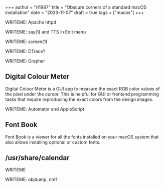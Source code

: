 +++
author = "rl1987"
title = "Obscure corners of a standard macOS installation"
date = "2023-11-07"
draft = true
tags = ["macos"]
+++

WRITEME: Apache httpd

WRITEME: say(1) and TTS in Edit menu

WRITEME: screen(1)

WRITEME: DTrace?

WRITEME: Grapher

Digital Colour Meter
--------------------

Digital Colour Meter is a GUI app to measure the exact RGB color values of the
pixel under the cursor. This is helpful for GUI or frontend programming tasks
that require reproducing the exact colors from the design images.

WRITEME: Automator and AppleScript

Font Book
---------

Font Book is a viewer for all the fonts installed on your macOS system that also
allows installing optional or custom fonts.

/usr/share/calendar
-------------------

WRITEME

WRITEME: objdump, nm?

